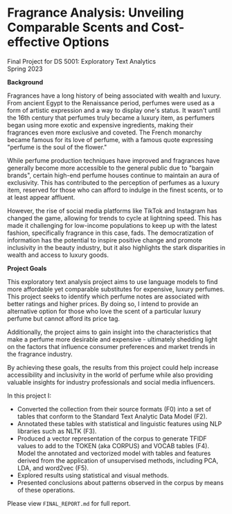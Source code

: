 # Fragrance Analysis: Unveiling Comparable Scents and Cost-effective Options
Final Project for DS 5001: Exploratory Text Analytics  
Spring 2023  


**Background**

Fragrances have a long history of being associated with wealth and luxury. From ancient Egypt to the Renaissance period, perfumes were used as a form of artistic expression and a way to display one's status. It wasn't until the 16th century that perfumes truly became a luxury item, as perfumers began using more exotic and expensive ingredients, making their fragrances even more exclusive and coveted. The French monarchy became famous for its love of perfume, with a famous quote expressing "perfume is the soul of the flower."

While perfume production techniques have improved and fragrances have generally become more accessible to the general public due to "bargain brands", certain high-end perfume houses continue to maintain an aura of exclusivity. This has contributed to the perception of perfumes as a luxury item, reserved for those who can afford to indulge in the finest scents, or to at least appear affluent.

However, the rise of social media platforms like TikTok and Instagram has changed the game, allowing for trends to cycle at lightning speed. This has made it challenging for low-income populations to keep up with the latest fashion, specifically fragrance in this case, fads. The democratization of information has the potential to inspire positive change and promote inclusivity in the beauty industry, but it also highlights the stark disparities in wealth and access to luxury goods.

**Project Goals**

This exploratory text analysis project aims to use language models to find more affordable yet comparable substitutes for expensive, luxury perfumes. This project seeks to identify which perfume notes are associated with better ratings and higher prices. By doing so, I intend to provide an alternative option for those who love the scent of a particular luxury perfume but cannot afford its price tag.

Additionally, the project aims to gain insight into the characteristics that make a perfume more desirable and expensive - ultimately shedding light on the factors that influence consumer preferences and market trends in the fragrance industry.

By achieving these goals, the results from this project could help increase accessibility and inclusivity in the world of perfume while also providing valuable insights for industry professionals and social media influencers.




In this project I:
- Converted the collection from their source formats (F0) into a set of tables that conform to the Standard Text Analytic Data Model (F2).  
- Annotated these tables with statistical and linguistic features using NLP libraries such as NLTK (F3).  
- Produced a vector representation of the corpus to generate TFIDF values to add to the TOKEN (aka CORPUS) and VOCAB tables (F4).
Model the annotated and vectorized model with tables and features derived from the application of unsupervised methods, including PCA, LDA, and word2vec (F5).  
- Explored results using statistical and visual methods.  
- Presented conclusions about patterns observed in the corpus by means of these operations.



Please view `FINAL_REPORT.md` for full report.
